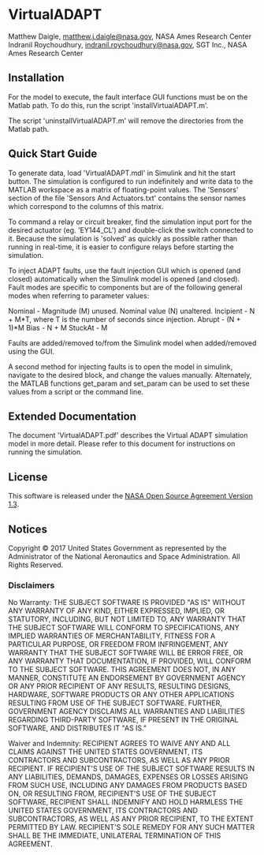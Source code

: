 # VirtualADAPT

Matthew Daigle, matthew.j.daigle@nasa.gov, NASA Ames Research Center
Indranil Roychoudhury, indranil.roychoudhury@nasa.gov, SGT Inc., NASA Ames Research Center


## Installation

For the model to execute, the fault interface GUI functions must be on the Matlab path. To do this, run the script 
'installVirtualADAPT.m'.

The script 'uninstallVirtualADAPT.m' will remove the directories from the Matlab path.


## Quick Start Guide

To generate data, load 'VirtualADAPT.mdl' in Simulink and hit the start button. The simulation is configured to run 
indefinitely and write data to the MATLAB workspace as a matrix of floating-point values. The 'Sensors' section of 
the file 'Sensors And Actuators.txt' contains the sensor names which correspond to the columns of this matrix.

To command a relay or circuit breaker, find the simulation input port for the desired actuator (eg. 'EY144_CL') and 
double-click the switch connected to it. Because the simulation is 'solved' as quickly as possible rather than running 
in real-time, it is easier to configure relays before starting the simulation.

To inject ADAPT faults, use the fault injection GUI which is opened (and closed) automatically when the Simulink model 
is opened (and closed). Fault modes are specific to components but are of the following general modes when referring to
parameter values:

Nominal - Magnitude (M) unused. Nominal value (N) unaltered.
Incipient - N + M*T, where T is the number of seconds since injection.
Abrupt - (N + 1)*M
Bias - N + M
StuckAt - M

Faults are added/removed to/from the Simulink model when added/removed using the GUI.

A second method for injecting faults is to open the model in simulink, navigate to the desired block, and change the values 
manually. Alternately, the MATLAB functions get_param and set_param can be used to set these values from a script or the 
command line.


## Extended Documentation

The document 'VirtualADAPT.pdf' describes the Virtual ADAPT simulation model in more detail. Please refer to this document 
for instructions on running the simulation.

## License

This software is released under the [NASA Open Source Agreement Version 1.3](https://github.com/nasa/VirtualADAPT/blob/master/License.pdf).

## Notices

Copyright © 2017 United States Government as represented by the Administrator of the National Aeronautics and Space Administration.  All Rights Reserved.

### Disclaimers

No Warranty: THE SUBJECT SOFTWARE IS PROVIDED "AS IS" WITHOUT ANY WARRANTY OF ANY KIND, EITHER EXPRESSED, IMPLIED, OR STATUTORY, INCLUDING, BUT NOT LIMITED TO, ANY WARRANTY THAT THE SUBJECT SOFTWARE WILL CONFORM TO SPECIFICATIONS, ANY IMPLIED WARRANTIES OF MERCHANTABILITY, FITNESS FOR A PARTICULAR PURPOSE, OR FREEDOM FROM INFRINGEMENT, ANY WARRANTY THAT THE SUBJECT SOFTWARE WILL BE ERROR FREE, OR ANY WARRANTY THAT DOCUMENTATION, IF PROVIDED, WILL CONFORM TO THE SUBJECT SOFTWARE. THIS AGREEMENT DOES NOT, IN ANY MANNER, CONSTITUTE AN ENDORSEMENT BY GOVERNMENT AGENCY OR ANY PRIOR RECIPIENT OF ANY RESULTS, RESULTING DESIGNS, HARDWARE, SOFTWARE PRODUCTS OR ANY OTHER APPLICATIONS RESULTING FROM USE OF THE SUBJECT SOFTWARE.  FURTHER, GOVERNMENT AGENCY DISCLAIMS ALL WARRANTIES AND LIABILITIES REGARDING THIRD-PARTY SOFTWARE, IF PRESENT IN THE ORIGINAL SOFTWARE, AND DISTRIBUTES IT "AS IS."

Waiver and Indemnity:  RECIPIENT AGREES TO WAIVE ANY AND ALL CLAIMS AGAINST THE UNITED STATES GOVERNMENT, ITS CONTRACTORS AND SUBCONTRACTORS, AS WELL AS ANY PRIOR RECIPIENT.  IF RECIPIENT'S USE OF THE SUBJECT SOFTWARE RESULTS IN ANY LIABILITIES, DEMANDS, DAMAGES, EXPENSES OR LOSSES ARISING FROM SUCH USE, INCLUDING ANY DAMAGES FROM PRODUCTS BASED ON, OR RESULTING FROM, RECIPIENT'S USE OF THE SUBJECT SOFTWARE, RECIPIENT SHALL INDEMNIFY AND HOLD HARMLESS THE UNITED STATES GOVERNMENT, ITS CONTRACTORS AND SUBCONTRACTORS, AS WELL AS ANY PRIOR RECIPIENT, TO THE EXTENT PERMITTED BY LAW.  RECIPIENT'S SOLE REMEDY FOR ANY SUCH MATTER SHALL BE THE IMMEDIATE, UNILATERAL TERMINATION OF THIS AGREEMENT.
